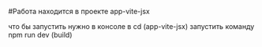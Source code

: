 #Работа находится в проекте app-vite-jsx


что бы запустить нужно в консоле в сd (app-vite-jsx) запустить команду npm run dev (build)